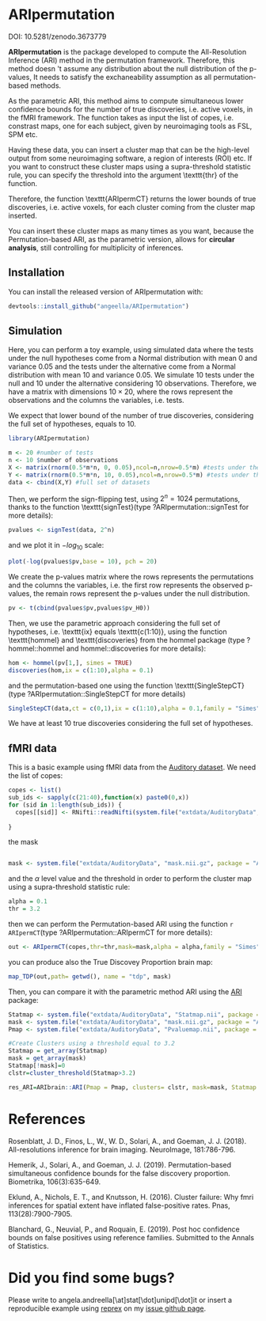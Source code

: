 
# ARIpermutation
DOI: 10.5281/zenodo.3673779

**ARIpermutation** is the package developed to compute the All-Resolution Inference (ARI) method in the permutation framework. Therefore, this method doesn 't assume any distribution about the null distribution of the p-values, It needs to satisfy the exchaneability assumption as all permutation-based methods.

As the parametric ARI, this method aims to compute simultaneous lower confidence bounds for the number of true discoveries, i.e. active voxels, in the fMRI framework. The function takes as input the list of copes, i.e. constrast maps, one for each subject, given by neuroimaging tools as FSL, SPM etc. 

Having these data, you can insert a cluster map that can be the high-level output from some neuroimaging software, a region of interests (ROI) etc. If you want to construct these cluster maps using a supra-threshold statistic rule, you can specify the threshold into the argument \texttt{thr} of the function.

Therefore, the function \texttt{ARIpermCT} returns the lower bounds of true discoveries, i.e. active voxels, for each cluster coming from the cluster map inserted.

You can insert these cluster maps as many times as you want, because the Permutation-based ARI, as the parametric version, allows for **circular analysis**, still controlling for multiplicity of inferences.

<!-- badges: start -->
<!-- badges: end -->

## Installation

You can install the released version of ARIpermutation with:

``` r
devtools::install_github("angeella/ARIpermutation")
```

## Simulation

Here, you can perform a toy example, using simulated data where the tests under the null hypotheses come from a Normal distribution with mean $0$ and variance $0.05$ and the tests under the alternative come from a Normal distribution with mean $10$ and variance $0.05$. We simulate $10$ tests under the null and $10$ under the alternative considering $10$ observations. Therefore, we have a matrix with dimensions $10 \times 20$, where the rows represent the observations and the columns the variables, i.e. tests.

We expect that lower bound of the number of true discoveries, considering the full set of hypotheses, equals to $10$.

``` r
library(ARIpermutation)

m <- 20 #number of tests
n <- 10 $number of observations
X <- matrix(rnorm(0.5*m*n, 0, 0.05),ncol=n,nrow=0.5*m) #tests under the null
Y <- matrix(rnorm(0.5*m*n, 10, 0.05),ncol=n,nrow=0.5*m) #tests under the alternative
data <- cbind(X,Y) #full set of datasets

```
Then, we perform the sign-flipping test, using $2^n = 1024$ permutations, thanks to the function \texttt{signTest}(type ?ARIpermutation::signTest for more details):

``` r
pvalues <- signTest(data, 2^n)
```
and we plot it in $-log_{10}$ scale:

``` r
plot(-log(pvalues$pv,base = 10), pch = 20)
```

We create the p-values matrix where the rows represents the permutations and the columns the variables, i.e. the first row represents the observed p-values, the remain rows represent the p-values under the null distribution.

``` r
pv <- t(cbind(pvalues$pv,pvalues$pv_H0))
```

Then, we use the parametric approach considering the full set of hypotheses, i.e. \texttt{ix} equals \texttt{c(1:10)}, using the function \texttt{hommel} and \texttt{discoveries} from the hommel package (type ?hommel::hommel and hommel::discoveries for more details):

``` r
hom <- hommel(pv[1,], simes = TRUE)
discoveries(hom,ix = c(1:10),alpha = 0.1)

```
and the permutation-based one using the function \texttt{SingleStepCT} (type ?ARIpermutation::SingleStepCT for more details)

``` r
SingleStepCT(data,ct = c(0,1),ix = c(1:10),alpha = 0.1,family = "Simes", B= 1000)[1]

```

We have at least $10$ true discoveries considering the full set of hypotheses.

## fMRI data 

This is a basic example using fMRI data from the [Auditory dataset](https://openneuro.org/datasets/ds000116/versions/00003). We need the list of copes:

``` r
copes <- list()
sub_ids <- sapply(c(21:40),function(x) paste0(0,x))
for (sid in 1:length(sub_ids)) {  
  copes[[sid]] <- RNifti::readNifti(system.file("extdata/AuditoryData", paste0("/sub-", sub_ids[sid] , ".nii.gz"), package = "ARIpermutation"))
  
}

```
the mask

``` r

mask <- system.file("extdata/AuditoryData", "mask.nii.gz", package = "ARIpermutation")

```
and the $\alpha$ level value and the threshold in order to perform the cluster map using a supra-threshold statistic rule: 


``` r
alpha = 0.1
thr = 3.2
```

then we can perform the Permutation-based ARI using the function ```r ARIpermCT```(type ?ARIpermutation::ARIpermCT for more details):

``` r
out <- ARIpermCT(copes,thr=thr,mask=mask,alpha = alpha,family = "Simes")
```

you can produce also the True Discovey Proportion brain map:

``` r
map_TDP(out,path= getwd(), name = "tdp", mask)
```

Then, you can compare it with the parametric method ARI using the [ARI](https://github.com/angeella/ARIbrain) package: 

``` r
Statmap <- system.file("extdata/AuditoryData", "Statmap.nii", package = "ARIpermutation")
mask <- system.file("extdata/AuditoryData", "mask.nii.gz", package = "ARIpermutation")
Pmap <- system.file("extdata/AuditoryData", "Pvaluemap.nii", package = "ARIpermutation")

#Create Clusters using a threshold equal to 3.2
Statmap = get_array(Statmap)
mask = get_array(mask)
Statmap[!mask]=0
clstr=cluster_threshold(Statmap>3.2)

res_ARI=ARIbrain::ARI(Pmap = Pmap, clusters= clstr, mask=mask, Statmap = Statmap)

```
# References

Rosenblatt, J. D., Finos, L., W., W. D., Solari, A., and Goeman, J. J. (2018). All-resolutions inference for brain imaging. NeuroImage, 181:786-796.

Hemerik, J., Solari, A., and Goeman, J. J. (2019). Permutation-based simultaneous confidence bounds for the false discovery proportion. Biometrika, 106(3):635-649.

Eklund, A., Nichols, E. T., and Knutsson, H. (2016). Cluster failure: Why fmri inferences for spatial extent have inflated false-positive rates. Pnas, 113(28):7900-7905.

Blanchard, G., Neuvial, P., and Roquain, E. (2019). Post hoc confidence bounds on false positives using reference families. Submitted to the Annals of Statistics.

# Did you find some bugs?

Please write to angela.andreella[\at]stat[\dot]unipd[\dot]it or insert a reproducible example using [reprex](https://github.com/tidyverse/reprex) on my [issue github page](https://github.com/angeella/ARIpermutation/issues).

